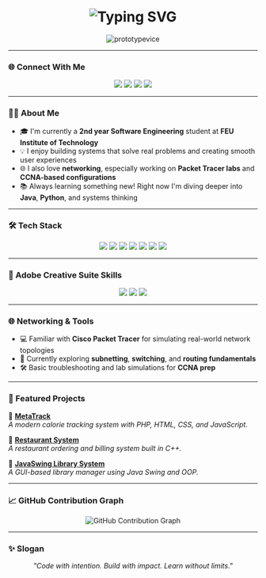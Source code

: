 <h1 align="center">
  <img src="https://readme-typing-svg.herokuapp.com?font=Fira+Code&size=28&duration=2000&pause=1000&center=true&vCenter=true&width=600&lines=Sean+Patrick+Lopez;Software+Engineering" alt="Typing SVG" />
</h1>

<p align="center">
  <img src="https://komarev.com/ghpvc/?username=prototypevice&label=Profile%20views&color=blueviolet&style=flat" alt="prototypevice" />
</p>

---

### 🌐 Connect With Me

<p align="center">
  <a href="https://www.facebook.com/patrickskrrr"><img src="https://img.shields.io/badge/Facebook-%231877F2.svg?style=for-the-badge&logo=Facebook&logoColor=white" /></a>
  <a href="https://www.instagram.com/seanpatskrrr/"><img src="https://img.shields.io/badge/Instagram-%23E4405F.svg?style=for-the-badge&logo=Instagram&logoColor=white" /></a>
  <a href="https://www.linkedin.com/in/sean-patrick-lopez-19b996258/"><img src="https://img.shields.io/badge/LinkedIn-%230A66C2.svg?style=for-the-badge&logo=Linkedin&logoColor=white" /></a>
  <a href="https://www.tiktok.com/@skieslongbao?_t=ZS-8xuMeRGenzN&_r=1"><img src="https://img.shields.io/badge/TikTok-%23000000.svg?style=for-the-badge&logo=TikTok&logoColor=white" /></a>
</p>

---

### 👨‍💻 About Me

- 🎓 I'm currently a **2nd year Software Engineering** student at **FEU Institute of Technology**
- 💡 I enjoy building systems that solve real problems and creating smooth user experiences
- 🌐 I also love **networking**, especially working on **Packet Tracer labs** and **CCNA-based configurations**
- 📚 Always learning something new! Right now I'm diving deeper into **Java**, **Python**, and systems thinking

---

### 🛠️ Tech Stack

<p align="center">
  <img src="https://img.shields.io/badge/C++-00599C?style=for-the-badge&logo=c%2B%2B&logoColor=white" />
  <img src="https://img.shields.io/badge/HTML5-E34F26?style=for-the-badge&logo=html5&logoColor=white" />
  <img src="https://img.shields.io/badge/CSS3-1572B6?style=for-the-badge&logo=css3&logoColor=white" />
  <img src="https://img.shields.io/badge/JavaScript-F7DF1E?style=for-the-badge&logo=javascript&logoColor=black" />
  <img src="https://img.shields.io/badge/Java-007396?style=for-the-badge&logo=java&logoColor=white" />
  <img src="https://img.shields.io/badge/Python-3776AB?style=for-the-badge&logo=python&logoColor=white" />
  <img src="https://img.shields.io/badge/MySQL-4479A1?style=for-the-badge&logo=mysql&logoColor=white" />
</p>

---

### 🎨 Adobe Creative Suite Skills

<p align="center">
  <img src="https://img.shields.io/badge/Adobe%20Premiere%20Pro-9999FF?style=for-the-badge&logo=adobe-premiere-pro&logoColor=white" />
  <img src="https://img.shields.io/badge/Adobe%20Photoshop-31A8FF?style=for-the-badge&logo=adobe-photoshop&logoColor=white" />
  <img src="https://img.shields.io/badge/Adobe%20Lightroom-ADB9CA?style=for-the-badge&logo=adobe-lightroom&logoColor=white" />
</p>

---

### 🌐 Networking & Tools

- 💻 Familiar with **Cisco Packet Tracer** for simulating real-world network topologies  
- 🧠 Currently exploring **subnetting**, **switching**, and **routing fundamentals**  
- 🛠 Basic troubleshooting and lab simulations for **CCNA prep**

---

### 🌟 Featured Projects

📌 [**MetaTrack**](https://github.com/prototypevice/MetaTrack)  
*A modern calorie tracking system with PHP, HTML, CSS, and JavaScript.*

📌 [**Restaurant System**](https://github.com/prototypevice/Restaurant-System)  
*A restaurant ordering and billing system built in C++.*

📌 [**JavaSwing Library System**](https://github.com/prototypevice/JavaSwing-Library-System)  
*A GUI-based library manager using Java Swing and OOP.*

---

### 📈 GitHub Contribution Graph

<p align="center">
  <img src="https://github-readme-activity-graph.vercel.app/graph?username=prototypevice&theme=react-dark&hide_border=true" alt="GitHub Contribution Graph" />
</p>

---

### ✨ Slogan

<p align="center">
  <em>"Code with intention. Build with impact. Learn without limits."</em>
</p>
